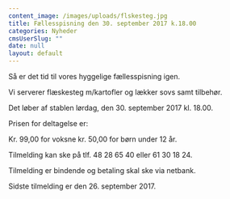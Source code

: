 ```yaml
---
content_image: /images/uploads/flskesteg.jpg
title: Fællesspisning den 30. september 2017 k.18.00
categories: Nyheder
cmsUserSlug: ""
date: null
layout: default
---
```


Så er det tid til vores hyggelige fællesspisning igen. 

Vi serverer flæskesteg m/kartofler og lækker sovs samt tilbehør.

Det løber af stablen lørdag, den 30. september 2017 kl. 18.00.

Prisen for deltagelse er:

Kr. 99,00 for voksne
kr. 50,00 for børn under 12 år.

Tilmelding kan ske på tlf. 48 28 65 40 eller 61 30 18 24.

Tilmelding er bindende og betaling skal ske via netbank.

Sidste tilmelding er den 26. september 2017. 
